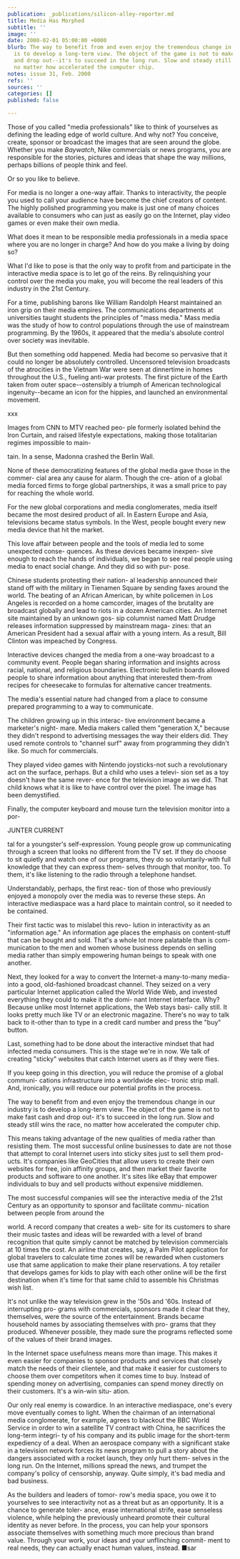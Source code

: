 ```yaml
---
publication: _publications/silicon-alley-reporter.md
title: Media Has Morphed
subtitle: ''
image: ''
date: 2000-02-01 05:00:00 +0000
blurb: The way to benefit from and even enjoy the tremendous change in our industry
  is to develop a long-term view. The object of the game is not to make fast cash
  and drop out--it's to succeed in the long run. Slow and steady still wins the race,
  no matter how accelerated the computer chip.
notes: issue 31, Feb. 2000
refs: ''
sources: ''
categories: []
published: false

---
```

Those of you called "media professionals" like to think of yourselves as defining the leading edge of world culture. And why not? You conceive, create, sponsor or broadcast the images that are seen around the globe. Whether you make _Baywatch_, Nike commercials or news programs, you are responsible for the stories, pictures and ideas that shape the way millions, perhaps billions of people think and feel.

Or so you like to believe.

For media is no longer a one-way affair. Thanks to interactivity, the people you used to call your audience have become the chief creators of content. The highly polished programming you make is just one of many choices available to consumers who can just as easily go on the Internet, play video games or even make their own media.

What does it mean to be responsible media professionals in a media space where you are no longer in charge? And how do you make a living by doing so?

What I'd like to pose is that the only way to profit from and participate in the interactive media space is to let go of the reins. By relinquishing your control over the media you make, you will become the real leaders of this industry in the 21st Century.

For a time, publishing barons like William Randolph Hearst maintained an iron grip on their media empires. The communications departments at universities taught students the principles of "mass media." Mass media was the study of how to control populations through the use of mainstream programming. By the 1960s, it appeared that the media's absolute control over society was inevitable.

But then something odd happened. Media had become so pervasive that it could no longer be absolutely controlled. Uncensored television broadcasts of the atrocities in the Vietnam War were seen at dinnertime in homes throughout the U.S., fueling anti-war protests. The first picture of the Earth taken from outer space--ostensibly a triumph of American technological ingenuity--became an icon for the hippies, and launched an environmental movement.

xxx

Images from CNN to MTV reached peo- ple formerly isolated behind the Iron Curtain, and raised lifestyle expectations, making those totalitarian regimes impossible to main-

tain. In a sense, Madonna crashed the Berlin Wall.

None of these democratizing features of the global media gave those in the commer- cial area any cause for alarm. Though the cre- ation of a global media forced firms to forge global partnerships, it was a small price to pay for reaching the whole world.

For the new global corporations and media conglomerates, media itself became the most desired product of all. In Eastern Europe and Asia, televisions became status symbols. In the West, people bought every new media device that hit the market.

This love affair between people and the tools of media led to some unexpected conse- quences. As these devices became inexpen- sive enough to reach the hands of individuals, we began to see real people using media to enact social change. And they did so with pur- pose.

Chinese students protesting their nation- al leadership announced their stand off with the military in Tienamen Square by sending faxes around the world. The beating of an African American, by white policemen in Los Angeles is recorded on a home camcorder, images of the brutality are broadcast globally and lead to riots in a dozen American cities. An Internet site maintained by an unknown gos- sip columnist named Matt Drudge releases information suppressed by mainstream maga- zines: that an American President had a sexual affair with a young intern. As a result, Bill Clinton was impeached by Congress.

Interactive devices changed the media from a one-way broadcast to a community event. People began sharing information and insights across racial, national, and religious boundaries. Electronic bulletin boards allowed people to share information about anything that interested them-from recipes for cheesecake to formulas for alternative cancer treatments.

The media's essential nature had changed from a place to consume prepared programming to a way to communicate.

The children growing up in this interac- tive environment became a marketer's night- mare. Media makers called them "generation X," because they didn't respond to advertising messages the way their elders did. They used remote controls to "channel surf" away from programming they didn't like. So much for commercials.

They played video games with Nintendo joysticks-not such a revolutionary act on the surface, perhaps. But a child who uses a televi- sion set as a toy doesn't have the same rever- ence for the television image as we did. That child knows what it is like to have control over the pixel. The image has been demystified.

Finally, the computer keyboard and mouse turn the television monitor into a por-

JUNTER CURRENT

tal for a youngster's self-expression. Young people grow up communicating through a screen that looks no different from the TV set. If they do choose to sit quietly and watch one of our programs, they do so voluntarily-with full knowledge that they can express them- selves through that monitor, too. To them, it's like listening to the radio through a telephone handset.

Understandably, perhaps, the first reac- tion of those who previously enjoyed a monopoly over the media was to reverse these steps. An interactive mediaspace was a hard place to maintain control, so it needed to be contained.

Their first tactic was to mislabel this revo- lution in interactivity as an "information age." An information age places the emphasis on content-stuff that can be bought and sold. That's a whole lot more palatable than is com- munication to the men and women whose business depends on selling media rather than simply empowering human beings to speak with one another.

Next, they looked for a way to convert the Internet-a many-to-many media-into a good, old-fashioned broadcast channel. They seized on a very particular Internet application called the World Wide Web, and invested everything they could to make it the domi- nant Internet interface. Why? Because unlike most Internet applications, the Web stays basi- cally still. It looks pretty much like TV or an electronic magazine. There's no way to talk back to it-other than to type in a credit card number and press the "buy" button.

Last, something had to be done about the interactive mindset that had infected media consumers. This is the stage we're in now. We talk of creating "sticky" websites that catch Internet users as if they were flies.

If you keep going in this direction, you will reduce the promise of a global communi- cations infrastructure into a worldwide elec- tronic strip mall. And, ironically, you will reduce our potential profits in the process.

The way to benefit from and even enjoy the tremendous change in our industry is to develop a long-term view. The object of the game is not to make fast cash and drop out- it's to succeed in the long run. Slow and steady still wins the race, no matter how accelerated the computer chip.

This means taking advantage of the new qualities of media rather than resisting them. The most successful online businesses to date are not those that attempt to coral Internet users into sticky sites just to sell them prod- ucts. It's companies like GeoCities that allow users to create their own websites for free, join affinity groups, and then market their favorite products and software to one another. It's sites like eBay that empower individuals to buy and sell products without expensive middlemen.

The most successful companies will see the interactive media of the 21st Century as an opportunity to sponsor and facilitate commu- nication between people from around the

world. A record company that creates a web- site for its customers to share their music tastes and ideas will be rewarded with a level of brand recognition that quite simply cannot be matched by television commercials at 10 times the cost. An airline that creates, say, a Palm Pilot application for global travelers to calculate time zones will be rewarded when customers use that same application to make their plane reservations. A toy retailer that develops games for kids to play with each other online will be the first destination when it's time for that same child to assemble his Christmas wish list.

It's not unlike the way television grew in the '50s and '60s. Instead of interrupting pro- grams with commercials, sponsors made it clear that they, themselves, were the source of the entertainment. Brands became household names by associating themselves with pro- grams that they produced. Whenever possible, they made sure the programs reflected some of the values of their brand images.

In the Internet space usefulness means more than image. This makes it even easier for companies to sponsor products and services that closely match the needs of their clientele, and that make it easier for customers to choose them over competitors when it comes time to buy. Instead of spending money on advertising, companies can spend money directly on their customers. It's a win-win situ- ation.

Our only real enemy is cowardice. In an interactive mediaspace, one's every move eventually comes to light. When the chairman of an international media conglomerate, for example, agrees to blackout the BBC World Service in order to win a satellite TV contract with China, he sacrifices the long-term integri- ty of his company and its public image for the short-term expediency of a deal. When an aerospace company with a significant stake in a television network forces its news program to pull a story about the dangers associated with a rocket launch, they only hurt them- selves in the long run. On the Internet, millions spread the news, and trumpet the company's policy of censorship, anyway. Quite simply, it's bad media and bad business.

As the builders and leaders of tomor- row's media space, you owe it to yourselves to see interactivity not as a threat but as an opportunity. It is a chance to generate toler- ance, erase international strife, ease senseless violence, while helping the previously unheard promote their cultural identity as never before. In the process, you can help your sponsors associate themselves with something much more precious than brand value. Through your work, your ideas and your unflinching commit- ment to real needs, they can actually enact human values, instead. ■sar